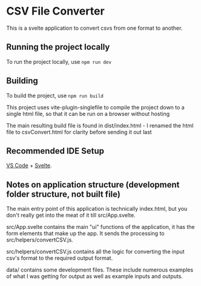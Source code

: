 # CSV File Converter

This is a svelte application to convert csvs from one format to another.

## Running the project locally

To run the project locally, use ```npm run dev```

## Building

To build the project, use ```npm run build```

This project uses vite-plugin-singlefile to compile the project down to a single html file, so that it can be run on a browser without hosting

The main resulting build file is found in dist/index.html - I renamed the html file to csvConvert.html for clarity before sending it out last

## Recommended IDE Setup

[VS Code](https://code.visualstudio.com/) + [Svelte](https://marketplace.visualstudio.com/items?itemName=svelte.svelte-vscode).

## Notes on application structure (development folder structure, not built file)
The main entry point of this application is technically index.html, but you don't really get into the meat of it till src/App.svelte.

src/App.svelte contains the main "ui" functions of the application, it has the form elements that make up the app. It sends the processing to src/helpers/convertCSV.js.


src/helpers/convertCSV.js contains all the logic for converting the input csv's format to the required output format.

data/ contains some development files. These include numerous examples of what I was getting for output as well as example inputs and outputs.